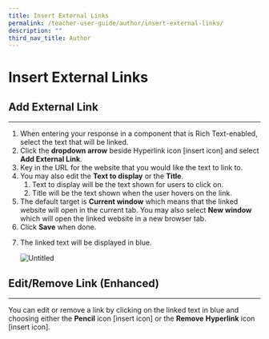 ```yaml
---
title: Insert External Links
permalink: /teacher-user-guide/author/insert-external-links/
description: ""
third_nav_title: Author
---
```

<h1 id="insert-external-links">Insert External Links</h1>
<h2 id="add-external-link">Add External Link</h2>
<hr>
<ol>
<li>When entering your response in a component that is Rich Text-enabled, select the text that will be linked.</li>
<li>Click the <strong>dropdown arrow</strong> beside Hyperlink icon [insert icon] and select <strong>Add External Link</strong>. </li>
<li>Key in the URL for the website that you would like the text to link to.</li>
<li>You may also edit the <strong>Text to display</strong> or the <strong>Title</strong>.<ol>
<li>Text to display will be the text shown for users to click on. </li>
<li>Title will be the text shown when the user hovers on the link.</li>
</ol>
</li>
<li>The default target is <strong>Current window</strong> which means that the linked website will open in the current tab. You may also select <strong>New window</strong> which will open the linked website in a new browser tab.</li>
<li>Click <strong>Save</strong> when done.</li>
<li><p>The linked text will be displayed in blue.</p>
<p> <img alt="Untitled" src="https://s3-us-west-2.amazonaws.com/secure.notion-static.com/672dba93-fd7c-4a12-afd1-7c23cb567e2e/Untitled.png"></p>
</li>
</ol>
<h2 id="edit-remove-link-enhanced-">Edit/Remove Link (Enhanced)</h2>
<hr>
<p>You can edit or remove a link by clicking on the linked text in blue and choosing either the <strong>Pencil</strong> icon [insert icon] or the <strong>Remove</strong> <strong>Hyperlink</strong> icon [insert icon].</p>
